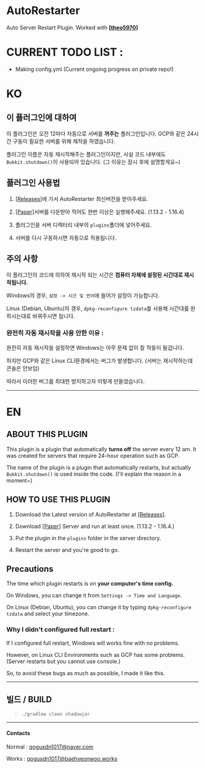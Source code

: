 # AutoRestarter
Auto Server Restart Plugin. Worked with **[[theo5970](https://github.com/theo5970)]**

# CURRENT TODO LIST :

- Making config.yml (Current ongoing progress on private repo!)
 
# KO

## 이 플러그인에 대하여

이 플러그인은 오전 12마다 자동으로 서버를 **꺼주는** 플러그인입니다. GCP와 같은 24시간 구동이 필요한 서버를 위해 제작을 하였습니다.

플러그인 이름은 자동 재시작해주는 플러그인이지만, 사실 코드 내부에도 `Bukkit.shutdown()`이 사용되어 있습니다. (그 이유는 잠시 후에 설명할게요~)

## 플러그인 사용법

1. [[Releases](https://github.com/qogusdn1017/AutoRestarter/releases)]에 가서 AutoRestarter 최신버전을 받아주세요.

2. [[Paper](https://papermc.io/downloads)]서버를 다운받아 적어도 한번 이상은 실행해주세요. (1.13.2 - 1.16.4)

3. 플러그인을 서버 디렉터리 내부의 `plugins`폴더에 넣어주세요.

4. 서버를 다시 구동하시면 자동으로 적용됩니다.

## 주의 사항

이 플러그인의 코드에 의하여 재시작 되는 시간은 **컴퓨터 자체에 설정된 시간대로 재시작됩니다.**

Windows의 경우, `설정 -> 시간 및 언어`에 들어가 설정이 가능합니다.

Linux (Debian, Ubuntu)의 경우, `dpkg-reconfigure tzdata`를 사용해 시간대를 원하시는대로 바꿔주시면 됩니다.

### 완전히 자동 재시작을 사용 안한 이유 :

완전히 자동 재시작을 설정하면 Windows는 아무 문제 없이 잘 작동이 될겁니다.

하지만 GCP와 같은 Linux CLI환경에서는 버그가 발생합니다. (서버는 재시작하는데 콘솔은 안보임)

따라서 이러한 버그를 최대한 방지하고자 이렇게 만들었습니다.

---

# EN

## ABOUT THIS PLUGIN

This plugin is a plugin that automatically **turns off** the server every 12 am. It was created for servers that require 24-hour operation such as GCP.

The name of the plugin is a plugin that automatically restarts, but actually `Bukkit.shutdown()` is used inside the code. (I'll explain the reason in a moment~)

## HOW TO USE THIS PLUGIN

1. Download the Latest version of AutoRestarter at [[Releases](https://github.com/qogusdn1017/AutoRestarter/releases)].

2. Download [[Paper](https://papermc.io/downloads)] Server and run at least once. (1.13.2 - 1.16.4.)

3. Put the plugin in the `plugins` folder in the server directory.

4. Restart the server and you're good to go.

## Precautions

The time which plugin restarts is on **your computer's time config.**

On Windows, you can change it from `Settings -> Time and Language`.

On Linux (Debian, Ubuntu), you can change it by typing `dpkg-reconfigure tzdata` and select your timezone.

### Why I didn't configured full restart :

If I configured full restart, Windows will works fine with no problems.

However, on Linux CLI Environments such as GCP has some problems. (Server restarts but you cannot use console.)

So, to avoid these bugs as much as possible, I made it like this.

---

## 빌드 / BUILD

> `./gradlew clean shadowjar`

---

#### Contacts

Normal : qogusdn1017@naver.com

Works : qogusdn1017@baehyeonwoo.works
